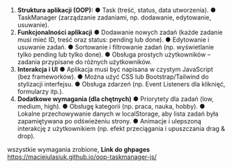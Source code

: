 ﻿1.  **Struktura aplikacji (OOP):**
   ● Task (treść, status, data utworzenia).
● TaskManager (zarządzanie zadaniami, np. dodawanie, edytowanie, usuwanie).
2. **Funkcjonalności aplikacji**
● Dodawanie nowych zadań (każde zadanie musi mieć ID, treść oraz status:
pending lub done).
● Edytowanie i usuwanie zadań.
● Sortowanie i filtrowanie zadań (np. wyświetlanie tylko pending lub tylko done).
● Obsługa prostych użytkowników – zadania przypisane do różnych użytkowników.
3. **Interakcja i UI**
● Aplikacja musi być napisana w czystym JavaScript (bez frameworków).
● Można użyć CSS lub Bootstrap/Tailwind do stylizacji interfejsu.
● Obsługa zdarzeń (np. Event Listeners dla kliknięć, formularzy itp.).
4. **Dodatkowe wymagania (dla chętnych)**
● Priorytety dla zadań (low, medium, high).
● Obsługę kategorii (np. praca, nauka, hobby).
● Lokalne przechowywanie danych w localStorage, aby lista zadań była
zapamiętywana po odświeżeniu strony.
● Animacje i ulepszoną interakcję z użytkownikiem (np. efekt przeciągania i
upuszczania drag & drop).


wszystkie wymagania zrobione, 
**Link do ghpages**
https://maciejulasiuk.github.io/oop-taskmanager-js/
